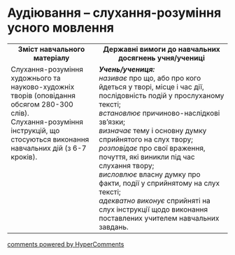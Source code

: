 <div id="hypercomments_widget" class="js-hypercomments-widget invisible"></div>

# Аудіювання – слухання-розуміння усного мовлення

<table>
  <tr>
    <td width="40%" align="center"><b>Зміст навчального матеріалу<b></td>
    <td width="60%" align="center"><b>Державні вимоги до навчальних досягнень учня/учениці</b></td>
  </tr>
  <tr>
    <td width="40%" style="vertical-align:top !important;">
Слухання-розуміння художнього та науково-художніх творів (оповідання обсягом 280-300 слів).<br>
Слухання-розуміння інструкцій, що стосуються виконання навчальних дій (з 6-7 кроків).  
    </td>
    <td width="60%" style="vertical-align:top !important;">
<i><b>Учень/учениця:</b></i><br>
<i>називає</i> про що, або про кого йдеться у творі, місце і час дії, послідовність подій у прослуханому тексті; <br>
<i>встановлює</i> причиново-наслідкові зв’язки;<br>
<i>визначає</i> тему і основну думку сприйнятого на слух твору; <br>
<i>розповідає</i> про свої враження, почуття, які виникли під час слухання твору; <br>
<i>висловлює</i> власну думку про факти, події у сприйнятому на слух тексті;<br>
<i>адекватно виконує</i> сприйняті на слух інструкції щодо виконання поставлених учителем навчальних завдань.
</td>
  </tr>
</table>

<div class="js-hypercomments-container">
<a href="http://hypercomments.com" class="hc-link" title="comments widget">comments powered by HyperComments</a>
</div>